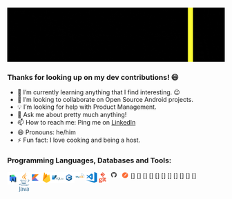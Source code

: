 ![GitHub Banner](https://github.com/getoxdev/getoxdev/blob/main/github_banner.gif)

### Thanks for looking up on my dev contributions! 😄

- 🌱 I’m currently learning anything that I find interesting. 😉 
- 👯 I’m looking to collaborate on Open Source Android projects.
- 💡 I’m looking for help with Product Management.
- 💬 Ask me about pretty much anything!
- 📫 How to reach me: Ping me on [LinkedIn](https://www.linkedin.com/in/getoxdev/)
- 😄 Pronouns: he/him
- ⚡ Fun fact: I love cooking and being a host. 


### Programming Languages, Databases and Tools:

[<img align="left" alt="Android Studio" width="26px" src="https://github.com/getoxdev/getoxdev/blob/main/assets/png/android_studio.png" />]
[<img align="left" alt="Java" width="26px" src="https://github.com/getoxdev/getoxdev/blob/main/assets/png/java.png" />]
[<img align="left" alt="Kotlin" width="26px" src="https://github.com/getoxdev/getoxdev/blob/main/assets/png/kotlin.png" />]
[<img align="left" alt="Firebase" width="26px" src="https://github.com/getoxdev/getoxdev/blob/main/assets/png/firebase.png" />]
[<img align="left" alt="SQLite" width="26px" src="https://github.com/getoxdev/getoxdev/blob/main/assets/png/sqlite.png" />]
[<img align="left" alt="C++" width="26px" src="https://github.com/getoxdev/getoxdev/blob/main/assets/png/cpp.png" />]
[<img align="left" alt="MySQL" width="26px" src="https://github.com/getoxdev/getoxdev/blob/main/assets/png/mysql.png" />]
[<img align="left" alt="Visual Studio Code" width="26px" src="https://github.com/getoxdev/getoxdev/blob/main/assets/png/visual_studio_code.png" />]
[<img align="left" alt="Git" width="26px" src="https://github.com/getoxdev/getoxdev/blob/main/assets/png/git.png" />]
[<img align="left" alt="GitHub" width="26px" src="https://github.com/getoxdev/getoxdev/blob/main/assets/png/github.png" />]
[<img align="left" alt="Postman" width="26px" src="https://github.com/getoxdev/getoxdev/blob/main/assets/png/postman.png" />]
